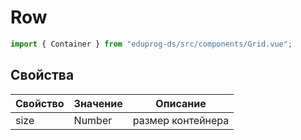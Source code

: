 # Row

```js
import { Container } from "eduprog-ds/src/components/Grid.vue";
```

## Свойства

| Свойство | Значение | Описание          |
| -------- | -------- | ----------------- |
| size     | Number   | размер контейнера |
